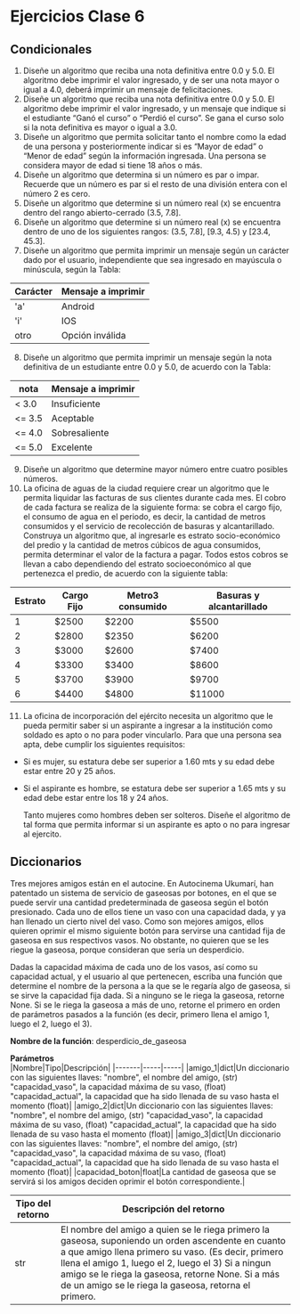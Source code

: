 # Ejercicios Clase 6

## Condicionales

1. Diseñe un algoritmo que reciba una nota definitiva entre 0.0 y 5.0. El algoritmo debe imprimir el valor ingresado, y de ser una nota mayor o igual a 4.0, deberá imprimir un mensaje de felicitaciones.
1. Diseñe un algoritmo que reciba una nota definitiva entre 0.0 y 5.0. El algoritmo debe imprimir el valor ingresado, y un mensaje que indique si el estudiante “Ganó el curso” o “Perdió el curso”. Se gana el curso solo si la nota definitiva es mayor o igual a 3.0.
1. Diseñe un algoritmo que permita solicitar tanto el nombre como la edad de una persona y posteriormente indicar si es “Mayor de edad” o “Menor de edad” según la información ingresada. Una persona se considera mayor de edad si tiene 18 años o más.
1. Diseñe un algoritmo que determina si un número es par o impar. Recuerde que un número es par si el resto de una división entera con el número 2 es cero.
1. Diseñe un algoritmo que determine si un número real (x) se encuentra dentro del rango abierto-cerrado (3.5, 7.8].
1. Diseñe un algoritmo que determine si un número real (x) se encuentra dentro de uno de los siguientes rangos: (3.5, 7.8], [9.3, 4.5) y [23.4, 45.3].
1. Diseñe un algoritmo que permita imprimir un mensaje según un carácter dado por el usuario, independiente que sea ingresado en mayúscula o minúscula, según la Tabla:

| Carácter | Mensaje a imprimir |
|----------|--------------------|
|   'a'    | Android            |
|   'i'    | IOS                |
|   otro   | Opción inválida    |

8. Diseñe un algoritmo que permita imprimir un mensaje según la nota definitiva de un estudiante entre 0.0 y 5.0, de acuerdo con la Tabla:

| nota     | Mensaje a imprimir |
|----------|--------------------|
|  < 3.0   | Insuficiente       |
|  <= 3.5  | Aceptable          |
|  <= 4.0  | Sobresaliente      |
|  <= 5.0  | Excelente          |

9. Diseñe un algoritmo que determine mayor número entre cuatro posibles números.
1. La oficina de aguas de la ciudad requiere crear un algoritmo que le permita liquidar las facturas de sus clientes durante cada mes. El cobro de cada factura se realiza de la siguiente forma: se cobra el cargo fijo, el consumo de agua en el periodo, es decir, la cantidad de metros consumidos y el servicio de recolección de basuras y alcantarillado. Construya un algoritmo que, al ingresarle es estrato socio-económico del predio y la cantidad de metros cúbicos de agua consumidos, permita determinar el valor de la factura a pagar. Todos estos cobros se llevan a cabo dependiendo del estrato socioeconómico al que pertenezca el predio, de acuerdo con la siguiente tabla:

|Estrato|Cargo Fijo|Metro3 consumido|Basuras y alcantarillado|
|-------|-----|-----|------|
|1      |$2500|$2200|$5500 |
|2      |$2800|$2350|$6200 |
|3      |$3000|$2600|$7400 |
|4      |$3300|$3400|$8600 |
|5      |$3700|$3900|$9700 |
|6      |$4400|$4800|$11000|

11. La oficina de incorporación del ejército necesita un algoritmo que le pueda permitir saber si un aspirante a ingresar a la institución como soldado es apto o no para poder vincularlo. Para que una persona sea apta, debe cumplir los siguientes requisitos:
* Si es mujer, su estatura debe ser superior a 1.60 mts y su edad debe estar entre 20 y 25 años.
* Si el aspirante es hombre, se estatura debe ser superior a 1.65 mts y su edad debe estar entre los 18 y 24 años.

  Tanto mujeres como hombres deben ser solteros. Diseñe el algoritmo de tal forma que permita informar si un aspirante es apto o no para ingresar al ejercito.

## Diccionarios
Tres mejores amigos están en el autocine. En Autocinema Ukumarí, han patentado un sistema de servicio de gaseosas por botones, en el que se puede servir una cantidad predeterminada de gaseosa según el botón presionado. Cada uno de ellos tiene un vaso con una capacidad dada, y ya han llenado un cierto nivel del vaso. Como son mejores amigos, ellos quieren oprimir el mismo siguiente botón para servirse una cantidad fija de gaseosa en sus respectivos vasos. No obstante, no quieren que se les riegue la gaseosa, porque consideran que sería un desperdicio.  

Dadas la capacidad máxima de cada uno de los vasos, así como su capacidad actual, y el usuario al que pertenecen, escriba una función que determine el nombre de la persona a la que se le regaría algo de gaseosa, si se sirve la capacidad fija dada. Si a ninguno se le riega la gaseosa, retorne None. Si se le riega la gaseosa a más de uno, retorne el primero en orden de parámetros pasados a la función (es decir, primero llena el amigo 1, luego el 2, luego el 3).

**Nombre de la función**: desperdicio_de_gaseosa

**Parámetros**  
|Nombre|Tipo|Descripción|
|-------|-----|-----|
|amigo_1|dict|Un diccionario con las siguientes llaves: "nombre", el nombre del amigo, (str) "capacidad_vaso", la capacidad máxima de su vaso, (float) "capacidad_actual", la capacidad que ha sido llenada de su vaso hasta el momento (float)|
|amigo_2|dict|Un diccionario con las siguientes llaves: "nombre", el nombre del amigo, (str) "capacidad_vaso", la capacidad máxima de su vaso, (float) "capacidad_actual", la capacidad que ha sido llenada de su vaso hasta el momento (float)|
|amigo_3|dict|Un diccionario con las siguientes llaves: "nombre", el nombre del amigo, (str) "capacidad_vaso", la capacidad máxima de su vaso, (float) "capacidad_actual", la capacidad que ha sido llenada de su vaso hasta el momento (float)|
|capacidad_boton|float|La cantidad de gaseosa que se servirá si los amigos deciden oprimir el botón correspondiente.|

|Tipo del retorno|Descripción del retorno|
|-------|-----|
|str|El nombre del amigo a quien se le riega primero la gaseosa, suponiendo un orden ascendente en cuanto a que amigo llena primero su vaso. (Es decir, primero llena el amigo 1, luego el 2, luego el 3) Si a ningun amigo se le riega la gaseosa, retorne None. Si a más de un amigo se le riega la gaseosa, retorna el primero.|